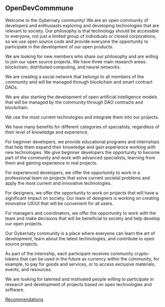 ## OpenDevCommmune

Welcome to the Gybernaty community! We are an open community of developers and enthusiasts exploring and developing technologies that are relevant to society. Our philosophy is that technology should be accessible to everyone, not just a limited group of individuals or closed corporations, so we use open source code and provide everyone the opportunity to participate in the development of our open products.

We are looking for new members who share our philosophy and are willing to join our open source projects. We have three main research areas: blockchain, distributed computing, and neural networks.

We are creating a social network that belongs to all members of the community and will be managed through blockchain and smart contract DAOs.

We are also starting the development of open artificial intelligence models that will be managed by the community through DAO contracts and blockchain.

We use the most current technologies and integrate them into our projects.

We have many benefits for different categories of specialists, regardless of their level of knowledge and experience.

For beginner developers, we provide educational programs and internships that help them expand their knowledge and gain experience working with new technologies. We give beginner developers the opportunity to become part of the community and work with advanced specialists, learning from them and gaining experience in real projects.

For experienced developers, we offer the opportunity to work in a professional team on projects that solve current societal problems and apply the most current and innovative technologies.

For designers, we offer the opportunity to work on projects that will have a significant impact on society. Our team of designers is working on creating innovative UX/UI that will be convenient for all users.

For managers and coordinators, we offer the opportunity to work with the team and make decisions that will be beneficial to society and help develop our open projects.

Our Gybernaty community is a place where everyone can learn the art of development, learn about the latest technologies, and contribute to open source projects.

As part of the internship, each participant receives community crypto-tokens that can be used in the future as currency within the community, for example, to pay for goods and services, or to access exclusive materials, events, and resources.

We are looking for talented and motivated people willing to participate in research and development of projects based on open technologies and software.

[Recommendations](https://github.com/OpenDevCommune/.github/blob/main/recommendations.md)

<!--

**Here are some ideas to get you started:**

🙋‍♀️ A short introduction - what is your organization all about?
🌈 Contribution guidelines - how can the community get involved?
👩‍💻 Useful resources - where can the community find your docs? Is there anything else the community should know?
🍿 Fun facts - what does your team eat for breakfast?
🧙 Remember, you can do mighty things with the power of [Markdown](https://docs.github.com/github/writing-on-github/getting-started-with-writing-and-formatting-on-github/basic-writing-and-formatting-syntax)
-->
